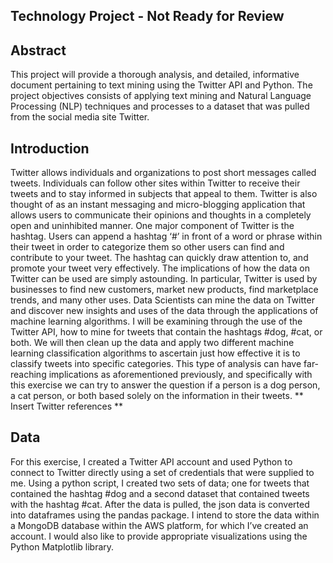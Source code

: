 ## Technology Project - Not Ready for Review

## Abstract

This project will provide a thorough analysis, and detailed, informative document pertaining to text mining using the Twitter API and Python. The project objectives consists of applying text mining and Natural Language Processing (NLP) techniques and processes to a dataset that was pulled from the social media site Twitter. 

## Introduction
  
  Twitter allows individuals and organizations to post short messages called tweets. Individuals can follow other sites within Twitter to receive their tweets and to stay informed in subjects that appeal to them. Twitter is also thought of as an instant messaging and micro-blogging application that allows users to communicate their opinions and thoughts in a completely open and uninhibited manner. One major component of Twitter is the hashtag. Users can append a hashtag ‘#’ in front of a word or phrase within their tweet in order to categorize them so other users can find and contribute to your tweet. The hashtag can quickly draw attention to, and promote your tweet very effectively. The implications of how the data on Twitter can be used are simply astounding. In particular, Twitter is used by businesses to find new customers, market new products, find marketplace trends, and many other uses. Data Scientists can mine the data on Twitter and discover new insights and uses of the data through the applications of machine learning algorithms. I will be examining through the use of the Twitter API, how to mine for tweets that contain the hashtags #dog, #cat, or both. We will then clean up the data and apply two different machine learning classification algorithms to ascertain just how effective it is to classify tweets into specific categories. This type of analysis can have far-reaching implications as aforementioned previously, and specifically with this exercise we can try to answer the question if a person is a dog person, a cat person, or both based solely on the information in their tweets. 
** Insert Twitter references **

## Data 

  For this exercise, I created a Twitter API account and used Python to connect to Twitter directly using a set of credentials that were supplied to me. Using a python script, I created two sets of data; one for tweets that contained the hashtag #dog and a second dataset that contained tweets with the hashtag #cat. After the data is pulled, the json data is converted into dataframes using the pandas package. I intend to store the data within a MongoDB database within the AWS platform, for which I’ve created an account.  I would also like to provide appropriate visualizations using the Python Matplotlib library.    
